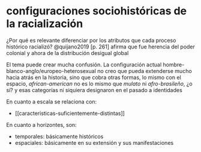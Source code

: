 # configuraciones sociohistóricas de la racialización
¿Por qué es relevante diferenciar por los atributos que cada proceso histórico racializó? @quijano2019 [p. 261] afirma que fue herencia del poder colonial y ahora de la distribución desigual global

El tema puede crear mucha confusión. La configuración actual hombre-blanco-anglo/europeo-heterosexual no creo que pueda extenderse mucho hacia atrás en la historia, sino que cobra otras formas, lo mismo con el espacio, *african-american* no es lo mismo que *mulato* ni *afro-brasileño*, ¿o sí? y esas categorías ni siquiera designaron en el pasado a identidades

En cuanto a escala se relaciona con:

- [[caracteristicas-suficientemente-distintas]]

En cuanto a horizontes, son:

- temporales: básicamente históricos
- espaciales: básicamente en su extensión y sus manifestaciones